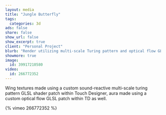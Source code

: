 ```yaml
---
layout: media
title: "Jungle Butterfly"
tags:
  categories: 3d
ads: false
share: false
show_url: false
show_excerpt: true
client: "Personal Project"
blurb: "Render utilizing multi-scale Turing pattern and optical flow GLSL shaders in Touch Designer."
showmore: true
image:
  id: 39917210580
video:
  id: 266772352
---
```


Wing textures made using a custom sound-reactive multi-scale turing pattern GLSL shader patch within Touch Designer, aura made using a custom optical flow GLSL patch within TD as well.

{% vimeo 266772352 %}